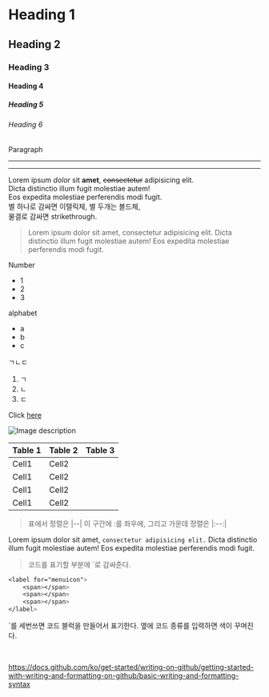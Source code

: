 <!-- heading -->
# Heading 1
## Heading 2
### Heading 3
#### Heading 4
##### Heading 5
###### Heading 6
Paragraph

<!-- Line -->
---
___

<!-- Textattribue -->
Lorem ipsum *dolor* sit **amet**, ~~consectetur~~ adipisicing elit.<br>
Dicta distinctio illum fugit molestiae autem!<br>
Eos expedita molestiae perferendis modi fugit.<br>
별 하나로 감싸면 이탤릭체, 별 두개는 볼드체,<br>
물결로 감싸면 strikethrough.

<!-- Quote 인용구 -->

>Lorem ipsum dolor sit amet, consectetur adipisicing elit. Dicta distinctio illum fugit molestiae autem! Eos expedita molestiae perferendis modi fugit.

<!-- Blulet List -->
Number
* 1
* 2
* 3

alphabet
- a
- b
- c

ㄱㄴㄷ
1. ㄱ
2. ㄴ
3. ㄷ

<!-- Link -->
Click [here](#)

<!-- Image -->
![Image description]()

<!-- Table -->
|Table 1|Table 2|Table 3|
|--|--|--|
|Cell1|Cell2|
|Cell1|Cell2|
|Cell1|Cell2|
|Cell1|Cell2|

> 표에서 정렬은 |--| 이 구간에 :를 좌우에, 그리고 가운데 정렬은 |:--:|

<!-- Code -->
Lorem ipsum dolor sit amet, `consectetur adipisicing elit.` Dicta distinctio illum fugit molestiae autem! Eos expedita molestiae perferendis modi fugit.
>코드를 표기할 부분에 `로 감싸준다.

```css
<label for="menuicon">
    <span></span>
    <span></span>
    <span></span>
</label>
```
`를 세번쓰면 코드 블럭을 만들어서 표기한다. 옆에 코드 종류를 입력하면 색이 꾸며진다.

<br>

https://docs.github.com/ko/get-started/writing-on-github/getting-started-with-writing-and-formatting-on-github/basic-writing-and-formatting-syntax
